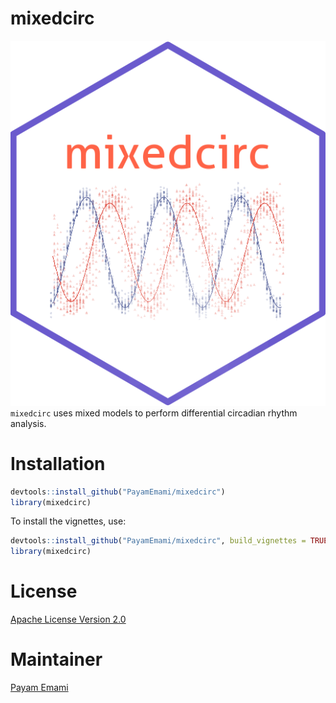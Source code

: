 # mixedcirc

![hexSticker](/assets/hexSticker.png)
`mixedcirc` uses mixed models to perform differential circadian rhythm analysis.

# Installation

```r
devtools::install_github("PayamEmami/mixedcirc")
library(mixedcirc)
```

To install the vignettes, use:

```r
devtools::install_github("PayamEmami/mixedcirc", build_vignettes = TRUE)
library(mixedcirc)
```

# License

[Apache License Version 2.0](LICENSE.md)

# Maintainer

[Payam Emami](https://github.com/PayamEmami)



